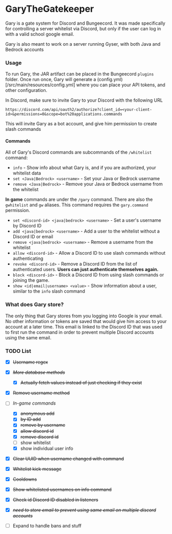 # GaryTheGatekeeper

Gary is a gate system for Discord and Bungeecord. It was made specifically for controlling a server whitelist via Discord, but only if the user can log in with a valid school google email.

Gary is also meant to work on a server running Gyser, with both Java and Bedrock accounts

### Usage

To run Gary, the JAR artifact can be placed in the Bungeecord `plugins` folder. Once run once, Gary will generate a (config.yml)[/src/main/resources/config.yml] where you can place your API tokens, and other configuration.

In Discord, make sure to invite Gary to your Discord with the following URL
```
https://discord.com/api/oauth2/authorize?client_id=<your-client-id>&permissions=0&scope=bot%20applications.commands
```
This will invite Gary as a bot account, and give him permission to create slash commands

#### Commands
All of Gary's Discord commands are subcommands of the `/whitelist` command:
- `info` - Show info about what Gary is, and if you are authorized, your whitelist data
- `set <Java|Bedrock> <username>` - Set your Java or Bedrock username
- `remove <Java|Bedrock>` - Remove your Java or Bedrock username from the whitelist

**In game** commands are under the `/gary` command. There are also the `gwhitelist` and `gw` aliases. This command requires the `gary.command` permission.
- `set <discord-id> <java|bedrock> <username>` - Set a user's username by Discord ID
- `add <java|bedrock> <username>` - Add a user to the whitelist without a Discord ID or email
- `remove <java|bedrock> <username>` - Remove a username from the whitelist
- `allow <discord-id>` - Allow a Discord ID to use slash commands without authenticating
- `revoke <discord-id>` - Remove a Discord ID from the list of authenticated users. **Users can just authenticate themselves again.**
- `block <discord-id>` - Block a Discord ID from using slash commands or joining the game.
- `show <id|email|username> <value>` - Show information about a user, similar to the `info` slash command

### What does Gary store?
The only thing that Gary stores from you logging into Google is your email. No other information or tokens are saved that would give him access to your account at a later time. This email is linked to the Discord ID that was used to first run the command in order to prevent multiple Discord accounts using the same email.

### TODO List
- [X] ~~Username regex~~
- [X] ~~*More database methods*~~
  - [X] ~~Actually fetch values instead of just checking if they exist~~
- [X] ~~Remove username method~~
- [ ] *In-game commands*
  - [X] ~~anonymous add~~
  - [X] ~~by ID add~~
  - [X] ~~remove by username~~
  - [X] ~~allow discord id~~
  - [X] ~~remove discord id~~
  - [ ] show whitelist
  - [X] show individual user info
- [X] ~~Clear UUID when username changed with command~~
- [X] ~~Whitelist kick message~~
- [X] ~~Cooldowns~~
- [X] ~~Show whitelisted usernames on info command~~
- [X] ~~Check id Discord ID disabled in listeners~~

- [X] ~~*need to store email to prevent using same email on multiple discord accounts*~~
- [ ] Expand to handle bans and stuff
